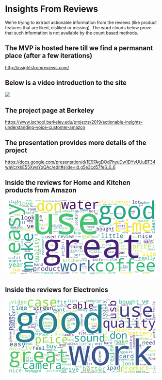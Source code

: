 # Insights From Reviews
We're trying to extract actionable information from the reviews (like product features that are liked, disliked or missing). 
The word clouds below prove that such information is not available by the count based methods. 

## The MVP is hosted here till we find a permanant place (after a few iterations)
http://insightsfromreviews.com/

## Below is a video introduction to the site
![](./pictures/demoSmall.gif)

## The project page at Berkeley
https://www.ischool.berkeley.edu/projects/2019/actionable-insights-understanding-voice-customer-amazon

## The presentation provides more details of the project
https://docs.google.com/presentation/d/1E97AgDOd7hyuDw1DYvUUuBT34waVcrkkE55XwsYoQAc/edit#slide=id.g5e3cd57fe6_0_6

## Inside the reviews for Home and Kitchen products from Amazon

![](./pictures/wc-home-kitchen.png)

## Inside the reviews for Electronics

![](./pictures/wc-electronics.png)

